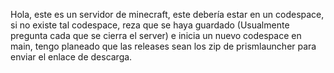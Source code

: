 Hola, este es un servidor de minecraft, este debería estar en un codespace, si no existe tal codespace, reza que se haya guardado (Usualmente pregunta cada que se cierra el server) e inicia un nuevo codespace en main, tengo planeado que las releases sean los zip de prismlauncher para enviar el enlace de descarga.
